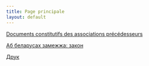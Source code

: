 ```yaml
---
title: Page principale
layout: default
---
```


[Documents constitutifs des associations précédesseurs](documents-precedesseurs)

[Аб беларусах замежжа: закон](ab-bielarusach-zamižža)


[Друк](publishing)
